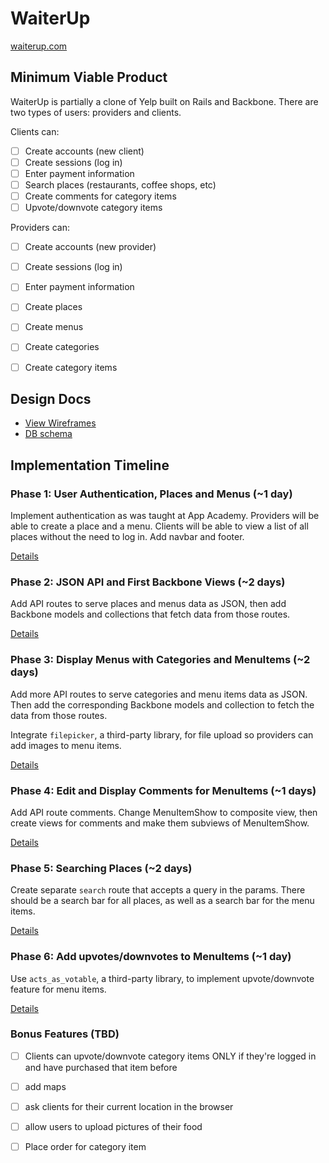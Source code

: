 # WaiterUp

[waiterup.com](http://waiterup.com/)

## Minimum Viable Product

WaiterUp is partially a clone of Yelp built on Rails and Backbone. There are two types of users: providers and clients.

Clients can:

- [ ] Create accounts (new client)
- [ ] Create sessions (log in)
- [ ] Enter payment information
- [ ] Search places (restaurants, coffee shops, etc)
- [ ] Create comments for category items
- [ ] Upvote/downvote category items

Providers can:

- [ ] Create accounts (new provider)
- [ ] Create sessions (log in)
- [ ] Enter payment information
- [ ] Create places
- [ ] Create menus
- [ ] Create categories
- [ ] Create category items


## Design Docs
* [View Wireframes][views]
* [DB schema][schema]

[views]: ./docs/views.md
[schema]: ./docs/schema.md

## Implementation Timeline

### Phase 1: User Authentication, Places and Menus (~1 day)
Implement authentication as was taught at App Academy. Providers will be able to create a place and a menu. Clients will be able to view a list of all places without the need to log in. Add navbar and footer.

[Details][phase-one]

### Phase 2: JSON API and First Backbone Views (~2 days)
Add API routes to serve places and menus data as JSON, then add Backbone models and collections that fetch data from those routes.

[Details][phase-two]

### Phase 3: Display Menus with Categories and MenuItems (~2 days)
Add more API routes to serve categories and menu items data as JSON. Then add the corresponding Backbone models and collection to fetch the data from those routes.

Integrate `filepicker`, a third-party library, for file upload so providers can add images to menu items.

[Details][phase-three]

### Phase 4: Edit and Display Comments for MenuItems (~1 days)
Add API route comments. Change MenuItemShow to composite view, then create views for comments and make them subviews of MenuItemShow.

[Details][phase-four]

### Phase 5: Searching Places (~2 days)
Create separate `search` route that accepts a query in the params. There should be a search bar for all places, as well as a search bar for the menu items.

[Details][phase-five]

### Phase 6: Add upvotes/downvotes to MenuItems (~1 day)
Use `acts_as_votable`, a third-party library, to implement upvote/downvote feature for menu items.

[Details][phase-six]

### Bonus Features (TBD)
- [ ] Clients can upvote/downvote category items ONLY if they're logged in and have purchased that item before
- [ ] add maps
- [ ] ask clients for their current location in the browser
- [ ] allow users to upload pictures of their food
- [ ] Place order for category item



[phase-one]: ./docs/phases/phase1.md
[phase-two]: ./docs/phases/phase2.md
[phase-three]: ./docs/phases/phase3.md
[phase-four]: ./docs/phases/phase4.md
[phase-five]: ./docs/phases/phase5.md
[phase-six]: ./docs/phases/phase6.md
